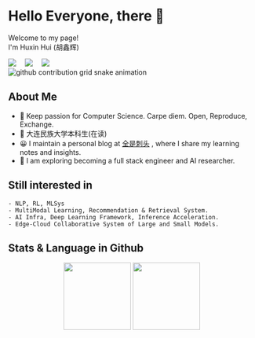 # Hello Everyone, there 👋

<p>Welcome to my page! </br> I'm Huxin Hui (胡鑫辉) </p>
<!-- profile logo 个人资料徽标 -->
  <div>
     <!-- csdn -->
         <a href="https://blog.csdn.net/2301_80015656?spm=1000.2115.3001.5343"><img src="https://img.shields.io/badge/CSDN-博客-ff3300" /></a>&emsp; 
       <!-- leetcode -->
    <a href="https://leetcode.cn/u/condescending-tuf2d/"><img src="https://img.shields.io/badge/LeetCode-编程-ff9900" /></a>&emsp;
     <!-- Kaggle -->
     <a href="https://www.kaggle.com/huhuihui0"><img src="https://img.shields.io/badge/Kaggle-竞赛-007fff" /></a>&emsp;
  </div>

  <!-- Snake Code Contribution Map 贪吃蛇代码贡献图 -->
<picture>
  <source media="(prefers-color-scheme: dark)" srcset="https://raw.githubusercontent.com/huidehui/output/github-contribution-grid-snake-dark.svg">
  <source media="(prefers-color-scheme: light)" srcset="https://raw.githubusercontent.com/huidehui/output/github-contribution-grid-snake.svg">
  <img alt="github contribution grid snake animation" src="https://raw.githubusercontent.com/huidehui/output/github-contribution-grid-snake.svg">
</picture>
</div>

## About Me
- 🔭 Keep passion for Computer Science. Carpe diem. Open, Reproduce, Exchange.
- 💼 大连民族大学本科生(在读)
- 😀 I maintain a personal blog at [全是刺头](https://blog.csdn.net/2301_80015656?spm=1000.2115.3001.5343) , where I share my learning notes and insights.
- 🌱 I am exploring becoming a full stack engineer and AI researcher.

## Still interested in  
    - NLP, RL, MLSys
    - MultiModal Learning, Recommendation & Retrieval System.
    - AI Infra, Deep Learning Framework, Inference Acceleration.
    - Edge-Cloud Collaborative System of Large and Small Models.

## Stats & Language in Github
<div align="center" >
<!-- GitHub 数据统计 -->
<img height="137px" src="https://github-readme-stats-git-masterrstaa-rickstaa.vercel.app/api?username=huidehui&hide_title=true&hide_border=true&show_icons=true&include_all_commits=true&line_height=21text_color=000&icon_color=000&bg_color=0,ea6161,ffc64d,fffc4d,52fa5a&theme=graywhite" />
<img height="137px" src="https://github-readme-stats-git-masterrstaa-rickstaa.vercel.app/api/top-langs/?username=huidehui&hide_title=true&hide_border=true&layout=compact&langs_count=6&text_color=000&icon_color=fff&bg_color=0,52fa5a,4dfcff,c64dff&theme=graywhite" /><br>
<!-- <img height="173px" src="https://github-readme-stats-git-masterrstaa-rickstaa.vercel.app/api?username=huidehui&show_icons=true&include_all_commits=true&line_height=21" /> -->
<!-- <img height="173px" src="https://github-readme-stats-git-masterrstaa-rickstaa.vercel.app/api/top-langs/?username=huidehui&layout=compact&langs_count=6" /><br> -->

</div>
